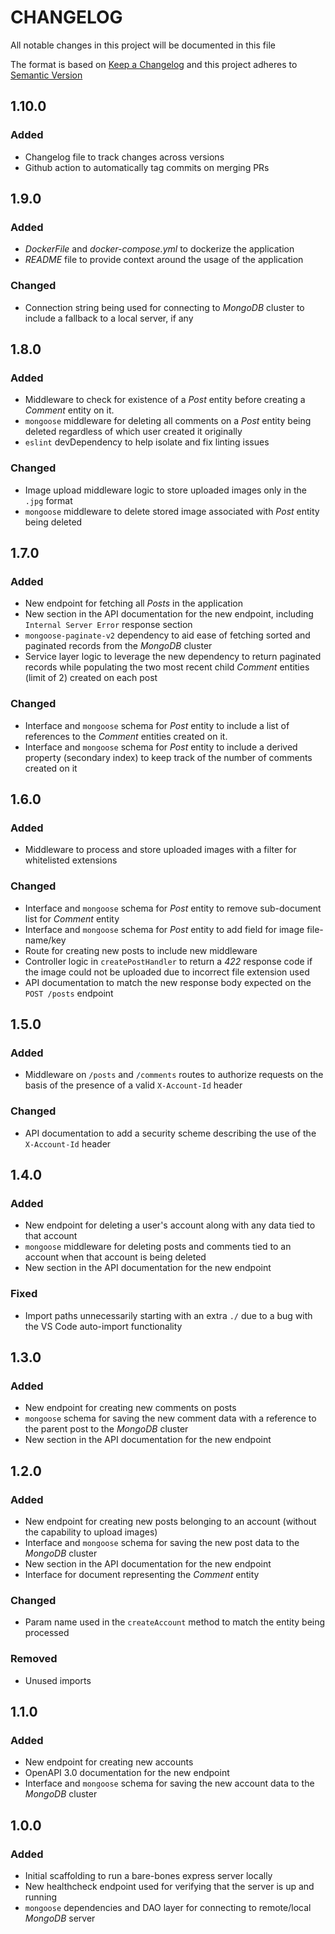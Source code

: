 # CHANGELOG
All notable changes in this project will be documented in this file

The format is based on [Keep a Changelog](http://keepachangelog.com/en/1.0.0) and this project adheres to [Semantic Version](http://semver.org/spec/v2.0.0.html)

## 1.10.0
### Added
- Changelog file to track changes across versions
- Github action to automatically tag commits on merging PRs

## 1.9.0
### Added
- _DockerFile_ and _docker-compose.yml_ to dockerize the application
- _README_ file to provide context around the usage of the application

### Changed
- Connection string being used for connecting to _MongoDB_ cluster to include a fallback to a local server, if any

## 1.8.0
### Added
- Middleware to check for existence of a _Post_ entity before creating a _Comment_ entity on it.
- `mongoose` middleware for deleting all comments on a _Post_ entity being deleted regardless of which user created it originally
- `eslint` devDependency to help isolate and fix linting issues

### Changed
- Image upload middleware logic to store uploaded images only in the `.jpg` format
- `mongoose` middleware to delete stored image associated with _Post_ entity being deleted

## 1.7.0
### Added
- New endpoint for fetching all _Posts_ in the application
- New section in the API documentation for the new endpoint, including `Internal Server Error` response section
- `mongoose-paginate-v2` dependency to aid ease of fetching sorted and paginated records from the _MongoDB_ cluster
- Service layer logic to leverage the new dependency to return paginated records while populating the two most recent child _Comment_ entities (limit of 2) created on each post

### Changed
- Interface and `mongoose` schema for _Post_ entity to include a list of references to the _Comment_ entities created on it.
- Interface and `mongoose` schema for _Post_ entity to include a derived property (secondary index) to keep track of the number of comments created on it

## 1.6.0
### Added
- Middleware to process and store uploaded images with a filter for whitelisted extensions

### Changed
- Interface and `mongoose` schema for _Post_ entity to remove sub-document list for _Comment_ entity
- Interface and `mongoose` schema for _Post_ entity to add field for image file-name/key
- Route for creating new posts to include new middleware
- Controller logic in `createPostHandler` to return a _422_ response code if the image could not be uploaded due to incorrect file extension used 
- API documentation to match the new response body expected on the `POST /posts` endpoint

## 1.5.0
### Added
- Middleware on `/posts` and `/comments` routes to authorize requests on the basis of the presence of a valid `X-Account-Id` header

### Changed
- API documentation to add a security scheme describing the use of the `X-Account-Id` header

## 1.4.0
### Added
- New endpoint for deleting a user's account along with any data tied to that account
- `mongoose` middleware for deleting posts and comments tied to an account when that account is being deleted
- New section in the API documentation for the new endpoint

### Fixed
- Import paths unnecessarily starting with an extra `./` due to a bug with the VS Code auto-import functionality

## 1.3.0
### Added
- New endpoint for creating new comments on posts
- `mongoose` schema for saving the new comment data with a reference to the parent post to the _MongoDB_ cluster
- New section in the API documentation for the new endpoint

## 1.2.0
### Added
- New endpoint for creating new posts belonging to an account (without the capability to upload images)
- Interface and `mongoose` schema for saving the new post data to the _MongoDB_ cluster
- New section in the API documentation for the new endpoint
- Interface for document representing the _Comment_ entity

### Changed
- Param name used in the `createAccount` method to match the entity being processed

### Removed
- Unused imports

## 1.1.0
### Added
- New endpoint for creating new accounts
- OpenAPI 3.0 documentation for the new endpoint
- Interface and `mongoose` schema for saving the new account data to the _MongoDB_ cluster

## 1.0.0
### Added
- Initial scaffolding to run a bare-bones express server locally
- New healthcheck endpoint used for verifying that the server is up and running
- `mongoose` dependencies and DAO layer for connecting to remote/local _MongoDB_ server